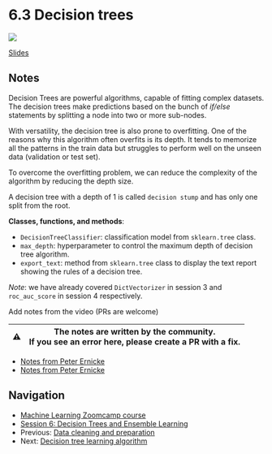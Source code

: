 # 6.3 Decision trees

<a href="https://www.youtube.com/watch?v=YGiQvFbSIg8&list=PL3MmuxUbc_hIhxl5Ji8t4O6lPAOpHaCLR"><img src="images/thumbnail-6-03.jpg"></a>

[Slides](https://www.slideshare.net/AlexeyGrigorev/ml-zoomcamp-6-decision-trees-and-ensemble-learning)

## Notes

Decision Trees are powerful algorithms, capable of fitting complex datasets. The decision trees make predictions based on the bunch of *if/else* statements by splitting a node into two or more sub-nodes.

With versatility, the decision tree is also prone to overfitting. One of the reasons why this algorithm often overfits is its depth. It tends to memorize all the patterns in the train data but struggles to perform well on the unseen data (validation or test set).

To overcome the overfitting problem, we can reduce the complexity of the algorithm by reducing the depth size.

A decision tree with a depth of 1 is called `decision stump` and has only one split from the root.

**Classes, functions, and methods**:

- `DecisionTreeClassifier`: classification model from `sklearn.tree` class.
- `max_depth`: hyperparameter to control the maximum depth of decision tree algorithm.
- `export_text`: method from `sklearn.tree` class to display the text report showing the rules of a decision tree.

*Note*: we have already covered `DictVectorizer` in session 3 and `roc_auc_score` in session 4 respectively.

Add notes from the video (PRs are welcome)

|⚠️|The notes are written by the community.<br>If you see an error here, please create a PR with a fix.|
|---|:-:|

- [Notes from Peter Ernicke](https://knowmledge.com/2023/10/19/ml-zoomcamp-2023-decision-trees-and-ensemble-learning-part-4/)
- [Notes from Peter Ernicke](https://knowmledge.com/2023/10/20/ml-zoomcamp-2023-decision-trees-and-ensemble-learning-part-5/)

## Navigation

- [Machine Learning Zoomcamp course](../)
- [Session 6: Decision Trees and Ensemble Learning](./)
- Previous: [Data cleaning and preparation](02-data-prep.md)
- Next: [Decision tree learning algorithm](04-decision-tree-learning.md)
